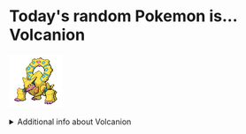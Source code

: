 # Today's random Pokemon is... Volcanion

![Volcanion shiny sprite](https://raw.githubusercontent.com/PokeAPI/sprites/master/sprites/pokemon/shiny/721.png)

<details>
<summary>Additional info about Volcanion</summary>

| srpite type | image |
|------|------|
| front_default | ![Volcanion front_default sprite](https://raw.githubusercontent.com/PokeAPI/sprites/master/sprites/pokemon/721.png) | </details>